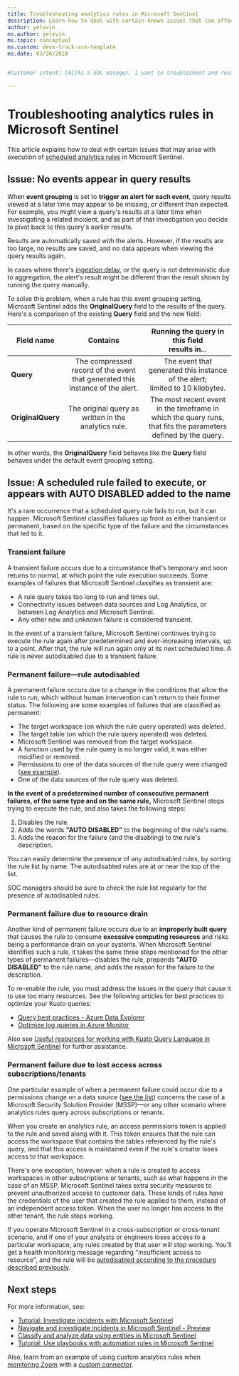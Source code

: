 ```yaml
---
title: Troubleshooting analytics rules in Microsoft Sentinel
description: Learn how to deal with certain known issues that can affect analytics rules, and understand the meaning of AUTO DISABLED.
author: yelevin
ms.author: yelevin
ms.topic: conceptual
ms.custom: devx-track-arm-template
ms.date: 03/26/2024


#Customer intent: [AI]As a SOC manager, I want to troubleshoot and resolve issues with scheduled analytics rules in my SIEM platform so that I can ensure continuous and accurate monitoring of security events.

---
```


# Troubleshooting analytics rules in Microsoft Sentinel

This article explains how to deal with certain issues that may arise with execution of [scheduled analytics rules](detect-threats-custom.md) in Microsoft Sentinel.

## Issue: No events appear in query results

When **event grouping** is set to **trigger an alert for each event**, query results viewed at a later time may appear to be missing, or different than expected. For example, you might view a query's results at a later time when investigating a related incident, and as part of that investigation you decide to pivot back to this query's earlier results.

Results are automatically saved with the alerts. However, if the results are too large, no results are saved, and no data appears when viewing the query results again.

In cases where there's [ingestion delay](ingestion-delay.md), or the query is not deterministic due to aggregation, the alert's result might be different than the result shown by running the query manually.

To solve this problem, when a rule has this event grouping setting, Microsoft Sentinel adds the **OriginalQuery** field to the results of the query. Here's a comparison of the existing **Query** field and the new field:

  | Field name | Contains | Running the query in this field<br>results in... |
  | - | :-: | :-: |
  | **Query** | The compressed record of the event that generated this instance of the alert. | The event that generated this instance of the alert;<br>limited to 10 kilobytes.  |
  | **OriginalQuery** | The original query as written in the analytics&nbsp;rule. | The most recent event in the timeframe in which the query runs, that fits the parameters defined by the query. |

  In other words, the **OriginalQuery** field behaves like the **Query** field behaves under the default event grouping setting.

## Issue: A scheduled rule failed to execute, or appears with AUTO DISABLED added to the name

It's a rare occurrence that a scheduled query rule fails to run, but it can happen. Microsoft Sentinel classifies failures up front as either transient or permanent, based on the specific type of the failure and the circumstances that led to it.

### Transient failure

A transient failure occurs due to a circumstance that's temporary and soon returns to normal, at which point the rule execution succeeds. Some examples of failures that Microsoft Sentinel classifies as transient are:

- A rule query takes too long to run and times out.
- Connectivity issues between data sources and Log Analytics, or between Log Analytics and Microsoft Sentinel.
- Any other new and unknown failure is considered transient.

In the event of a transient failure, Microsoft Sentinel continues trying to execute the rule again after predetermined and ever-increasing intervals, up to a point. After that, the rule will run again only at its next scheduled time. A rule is never autodisabled due to a transient failure.

### Permanent failure&mdash;rule autodisabled

A permanent failure occurs due to a change in the conditions that allow the rule to run, which without human intervention can't return to their former status. The following are some examples of failures that are classified as permanent:

- The target workspace (on which the rule query operated) was deleted.
- The target table (on which the rule query operated) was deleted.
- Microsoft Sentinel was removed from the target workspace.
- A function used by the rule query is no longer valid; it was either modified or removed.
- Permissions to one of the data sources of the rule query were changed ([see example](#permanent-failure-due-to-lost-access-across-subscriptionstenants)).
- One of the data sources of the rule query was deleted.

**In the event of a predetermined number of consecutive permanent failures, of the same type and on the same rule,** Microsoft Sentinel stops trying to execute the rule, and also takes the following steps:

1. Disables the rule.
1. Adds the words **"AUTO DISABLED"** to the beginning of the rule's name.
1. Adds the reason for the failure (and the disabling) to the rule's description.

You can easily determine the presence of any autodisabled rules, by sorting the rule list by name. The autodisabled rules are at or near the top of the list.

SOC managers should be sure to check the rule list regularly for the presence of autodisabled rules.

### Permanent failure due to resource drain

Another kind of permanent failure occurs due to an **improperly built query** that causes the rule to consume **excessive computing resources** and risks being a performance drain on your systems. When Microsoft Sentinel identifies such a rule, it takes the same three steps mentioned for the other types of permanent failures&mdash;disables the rule, prepends **"AUTO DISABLED"** to the rule name, and adds the reason for the failure to the description.

To re-enable the rule, you must address the issues in the query that cause it to use too many resources. See the following articles for best practices to optimize your Kusto queries:

- [Query best practices - Azure Data Explorer](/azure/data-explorer/kusto/query/best-practices)
- [Optimize log queries in Azure Monitor](../azure-monitor/logs/query-optimization.md)

Also see [Useful resources for working with Kusto Query Language in Microsoft Sentinel](kusto-resources.md) for further assistance.

### Permanent failure due to lost access across subscriptions/tenants

One particular example of when a permanent failure could occur due to a permissions change on a data source ([see the list](#permanent-failurerule-autodisabled)) concerns the case of a Microsoft Security Solution Provider (MSSP)&mdash;or any other scenario where analytics rules query across subscriptions or tenants.

When you create an analytics rule, an access permissions token is applied to the rule and saved along with it. This token ensures that the rule can access the workspace that contains the tables referenced by the rule's query, and that this access is maintained even if the rule's creator loses access to that workspace.

There's one exception, however: when a rule is created to access workspaces in other subscriptions or tenants, such as what happens in the case of an MSSP, Microsoft Sentinel takes extra security measures to prevent unauthorized access to customer data. These kinds of rules have the credentials of the user that created the rule applied to them, instead of an independent access token. When the user no longer has access to the other tenant, the rule stops working.

If you operate Microsoft Sentinel in a cross-subscription or cross-tenant scenario, and if one of your analysts or engineers loses access to a particular workspace, any rules created by that user will stop working. You'll get a health monitoring message regarding "insufficient access to resource", and the rule will be [autodisabled according to the procedure described previously](#permanent-failurerule-autodisabled).

## Next steps

For more information, see:

- [Tutorial: Investigate incidents with Microsoft Sentinel](investigate-cases.md)
- [Navigate and investigate incidents in Microsoft Sentinel - Preview](investigate-incidents.md)
- [Classify and analyze data using entities in Microsoft Sentinel](entities.md)
- [Tutorial: Use playbooks with automation rules in Microsoft Sentinel](tutorial-respond-threats-playbook.md)

Also, learn from an example of using custom analytics rules when [monitoring Zoom](https://techcommunity.microsoft.com/t5/azure-sentinel/monitoring-zoom-with-azure-sentinel/ba-p/1341516) with a [custom connector](create-custom-connector.md).
